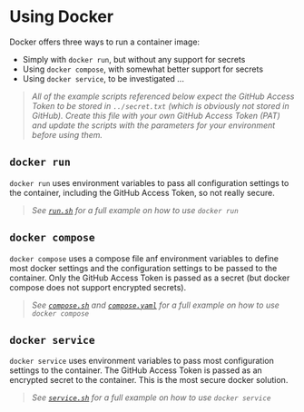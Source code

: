 # Using Docker
Docker offers three ways to run a container image:
- Simply with `docker run`, but without any support for secrets
- Using `docker compose`, with somewhat better support for secrets
- Using `docker service`, to be investigated ...

> *All of the example scripts referenced below expect the GitHub Access Token to be stored in `../secret.txt` (which is obviously not stored in GitHub). Create this file with your own GitHub Access Token (PAT) and update the scripts with the parameters for your environment before using them.*

## `docker run`
`docker run` uses environment variables to pass all configuration settings to
the container, including the GitHub Access Token, so not really secure.

> *See [`run.sh`](run.sh) for a full example on how to use `docker run`*

## `docker compose`
`docker compose` uses a compose file anf environment variables to define most
docker settings and the configuration settings to be passed to the container. 
Only the GitHub Access Token is passed as a secret (but docker compose does not
support encrypted secrets).

> *See [`compose.sh`](compose.sh) and [`compose.yaml`](compose.yaml) for a full example on how to use `docker compose`*

## `docker service`
`docker service` uses environment variables to pass most configuration settings
to the container. The GitHub Access Token is passed as an encrypted secret to
the container. This is the most secure docker solution.

> *See [`service.sh`](run.sh) for a full example on how to use `docker service`*
